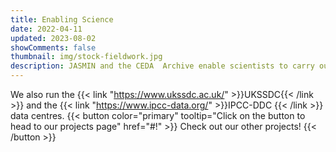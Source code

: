 ```yaml
---
title: Enabling Science
date: 2022-04-11
updated: 2023-08-02
showComments: false
thumbnail: img/stock-fieldwork.jpg
description: JASMIN and the CEDA  Archive enable scientists to carry out research that would not otherwise be possible. This could include monitoring UK biodiversity trends, developing the next generation of climate models, improving our understanding of extreme weather. Or it could even be predicting volcanoes or earthquakes, modeling plant health, and gauging the impact of climate change on food production, amongst many others!
---
```


We also run the {{< link "https://www.ukssdc.ac.uk/" >}}UKSSDC{{< /link >}} and the {{< link "https://www.ipcc-data.org/" >}}IPCC-DDC {{< /link >}} data centres.
{{< button color="primary" tooltip="Click on the button to head to our projects page" href="#!" >}}
    Check out our other projects!
{{< /button >}}
